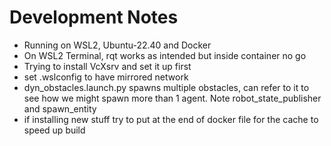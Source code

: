 # Development Notes
- Running on WSL2, Ubuntu-22.40 and Docker
- On WSL2 Terminal, rqt works as intended but inside container no go
- Trying to install VcXsrv and set it up first
- set .wslconfig to have mirrored network
- dyn_obstacles.launch.py spawns multiple obstacles, can refer to it to see how we might spawn more than 1 agent. Note robot_state_publisher and spawn_entity
- if installing new stuff try to put at the end of docker file for the cache to speed up build